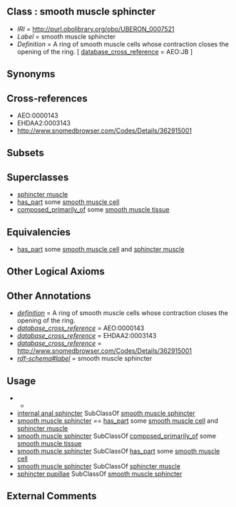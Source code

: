 
## Class : smooth muscle sphincter

 * *IRI* = http://purl.obolibrary.org/obo/UBERON_0007521
 * *Label* = smooth muscle sphincter
 * *Definition* = A ring of smooth muscle cells whose contraction closes the opening of the ring. [ [database_cross_reference](../../ef/oboInOwl#hasDbXref.md) = AEO:JB ]

## Synonyms


## Cross-references

 * AEO:0000143
 * EHDAA2:0003143
 * http://www.snomedbrowser.com/Codes/Details/362915001

## Subsets


## Superclasses

 * [sphincter muscle](../../UBERON/90/UBERON_0004590.md)
 * [has_part](../../BFO/51/BFO_0000051.md) some [smooth muscle cell](../../CL/92/CL_0000192.md)
 * [composed_primarily_of](../../RO/73/RO_0002473.md) some [smooth muscle tissue](../../UBERON/35/UBERON_0001135.md)

## Equivalencies

 * [has_part](../../BFO/51/BFO_0000051.md) some [smooth muscle cell](../../CL/92/CL_0000192.md) and [sphincter muscle](../../UBERON/90/UBERON_0004590.md)

## Other Logical Axioms


## Other Annotations

 * *[definition](../../IAO/15/IAO_0000115.md)* = A ring of smooth muscle cells whose contraction closes the opening of the ring.
 * *[database_cross_reference](../../ef/oboInOwl#hasDbXref.md)* = AEO:0000143
 * *[database_cross_reference](../../ef/oboInOwl#hasDbXref.md)* = EHDAA2:0003143
 * *[database_cross_reference](../../ef/oboInOwl#hasDbXref.md)* = http://www.snomedbrowser.com/Codes/Details/362915001
 * *[rdf-schema#label](../../el/rdf-schema#label.md)* = smooth muscle sphincter

## Usage

 * -
 * [internal anal sphincter](../../UBERON/44/UBERON_0001244.md) SubClassOf [smooth muscle sphincter](../../UBERON/21/UBERON_0007521.md)
 * [smooth muscle sphincter](../../UBERON/21/UBERON_0007521.md) == [has_part](../../BFO/51/BFO_0000051.md) some [smooth muscle cell](../../CL/92/CL_0000192.md) and [sphincter muscle](../../UBERON/90/UBERON_0004590.md)
 * [smooth muscle sphincter](../../UBERON/21/UBERON_0007521.md) SubClassOf [composed_primarily_of](../../RO/73/RO_0002473.md) some [smooth muscle tissue](../../UBERON/35/UBERON_0001135.md)
 * [smooth muscle sphincter](../../UBERON/21/UBERON_0007521.md) SubClassOf [has_part](../../BFO/51/BFO_0000051.md) some [smooth muscle cell](../../CL/92/CL_0000192.md)
 * [smooth muscle sphincter](../../UBERON/21/UBERON_0007521.md) SubClassOf [sphincter muscle](../../UBERON/90/UBERON_0004590.md)
 * [sphincter pupillae](../../UBERON/07/UBERON_0001607.md) SubClassOf [smooth muscle sphincter](../../UBERON/21/UBERON_0007521.md)

## External Comments

